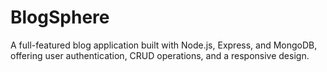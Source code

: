 # BlogSphere
A full-featured blog application built with Node.js, Express, and MongoDB, offering user authentication, CRUD operations, and a responsive design.
